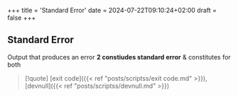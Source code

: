 +++
title = 'Standard Error'
date = 2024-07-22T09:10:24+02:00
draft = false
+++

##  Standard Error 
Output that produces an error 
**2 constiudes standard error**
& constitutes for both 
>[!quote] [exit code]({{< ref "posts/scriptss/exit code.md" >}}), [devnull]({{< ref "posts/scriptss/devnull.md" >}})